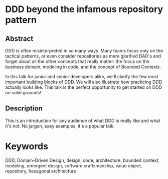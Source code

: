 # DDD beyond the infamous repository pattern

## Abstract

DDD is often misinterpreted in so many ways. Many teams focus only on the tactical patterns, or even consider repositories as mere glorified DAO's and forget about all the other concepts that really matter: the focus on the business domain, modeling in code, and the concept of Bounded Contexts.

In this talk for junior and senior developers alike, we'll clarify the few most important building blocks of DDD. We will also illustrate how practicing DDD actually looks like. This talk is the perfect opportunity to get started on DDD on solid grounds!

## Description

This is an introduction for any audience of what DDD is really like and what it's not. No jargon, easy examples, it's a popular talk.

# Keywords

DDD, Domain-Driven Design, design, code, architecture, bounded context, modeling, emergent design, software craftsmanship, value object, repository, hexagonal architecture
